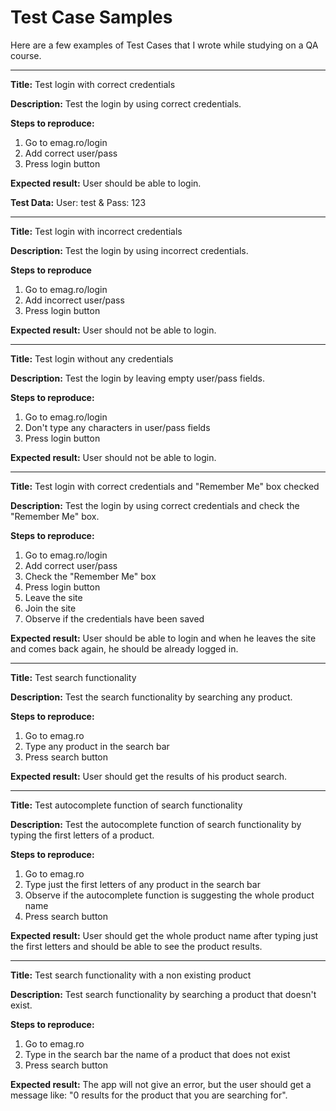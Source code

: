 # Test Case Samples

Here are a few examples of Test Cases that I wrote while studying on a QA course.

-------------------

**Title:**
Test login with correct credentials

**Description:**
Test the login by using correct credentials.

**Steps to reproduce:**
1. Go to emag.ro/login
2. Add correct user/pass
3. Press login button

**Expected result:**
User should be able to login.

**Test Data:**
User: test & Pass: 123

-------------------

**Title:**
Test login with incorrect credentials

**Description:**
Test the login by using incorrect credentials.

**Steps to reproduce**
1. Go to emag.ro/login
2. Add incorrect user/pass
3. Press login button

**Expected result:**
User should not be able to login.

-------------------

**Title:**
Test login without any credentials

**Description:**
Test the login by leaving empty user/pass fields.

**Steps to reproduce:**
1. Go to emag.ro/login
2. Don't type any characters in user/pass fields
3. Press login button

**Expected result:**
User should not be able to login.

-------------------

**Title:**
Test login with correct credentials and "Remember Me" box checked

**Description:**
Test the login by using correct credentials and check the "Remember Me" box.

**Steps to reproduce:**
1. Go to emag.ro/login
2. Add correct user/pass
3. Check the "Remember Me" box
4. Press login button
5. Leave the site
6. Join the site
7. Observe if the credentials have been saved

**Expected result:**
User should be able to login and when he leaves the site and comes back again, he should be already logged in.

-------------------

**Title:**
Test search functionality

**Description:**
Test the search functionality by searching any product.

**Steps to reproduce:**
1. Go to emag.ro
2. Type any product in the search bar
3. Press search button

**Expected result:**
User should get the results of his product search.

---------------------

**Title:**
Test autocomplete function of search functionality

**Description:**
Test the autocomplete function of search functionality by typing the first letters of a product.

**Steps to reproduce:**
1. Go to emag.ro
2. Type just the first letters of any product in the search bar
3. Observe if the autocomplete function is suggesting the whole product name
4. Press search button

**Expected result:**
User should get the whole product name after typing just the first letters and should be able to see the product results.

---------------------

**Title:**
Test search functionality with a non existing product

**Description:**
Test search functionality by searching a product that doesn't exist.

**Steps to reproduce:**
1. Go to emag.ro
2. Type in the search bar the name of a product that does not exist
3. Press search button

**Expected result:**
The app will not give an error, but the user should get a message like: "0 results for the product that you are searching for".
